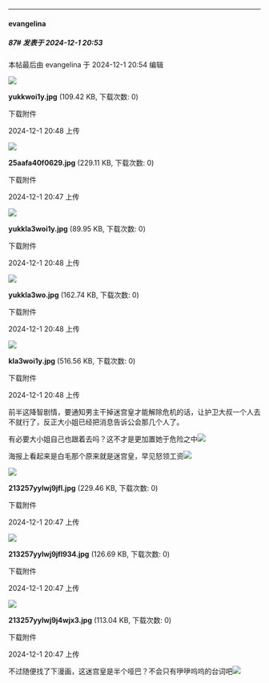 ﻿
*****

####  evangelina  
##### 87#       发表于 2024-12-1 20:53

 本帖最后由 evangelina 于 2024-12-1 20:54 编辑 

<img src="https://img.saraba1st.com/forum/202412/01/204811zjlooichr0rssebu.jpg" referrerpolicy="no-referrer">

<strong>yukkwoi1y.jpg</strong> (109.42 KB, 下载次数: 0)

下载附件

2024-12-1 20:48 上传

<img src="https://img.saraba1st.com/forum/202412/01/204741lp340h0q03h440a3.jpg" referrerpolicy="no-referrer">

<strong>25aafa40f0629.jpg</strong> (229.11 KB, 下载次数: 0)

下载附件

2024-12-1 20:47 上传

<img src="https://img.saraba1st.com/forum/202412/01/204807vlfucl8hb0hehguf.jpg" referrerpolicy="no-referrer">

<strong>yukkla3woi1y.jpg</strong> (89.95 KB, 下载次数: 0)

下载附件

2024-12-1 20:48 上传

<img src="https://img.saraba1st.com/forum/202412/01/204803po0zmmsccqqmqc36.jpg" referrerpolicy="no-referrer">

<strong>yukkla3wo.jpg</strong> (162.74 KB, 下载次数: 0)

下载附件

2024-12-1 20:48 上传

<img src="https://img.saraba1st.com/forum/202412/01/204800pi4h8hjhqjcj0u68.jpg" referrerpolicy="no-referrer">

<strong>kla3woi1y.jpg</strong> (516.56 KB, 下载次数: 0)

下载附件

2024-12-1 20:48 上传

前半这降智剧情，要通知男主干掉迷宫皇才能解除危机的话，让护卫大叔一个人去不就行了，反正大小姐已经把消息告诉公会那几个人了。

有必要大小姐自己也跟着去吗？这不才是更加置她于危险之中<img src="https://static.saraba1st.com/image/smiley/face2017/213.gif" referrerpolicy="no-referrer">

海报上看起来是白毛那个原来就是迷宫皇，早见怒领工资<img src="https://static.saraba1st.com/image/smiley/face2017/037.png" referrerpolicy="no-referrer">

<img src="https://img.saraba1st.com/forum/202412/01/204746zd0e7azpekxaktxe.jpg" referrerpolicy="no-referrer">

<strong>213257yylwj9jfl.jpg</strong> (229.46 KB, 下载次数: 0)

下载附件

2024-12-1 20:47 上传

<img src="https://img.saraba1st.com/forum/202412/01/204750hvw1naw55y4wlws4.jpg" referrerpolicy="no-referrer">

<strong>213257yylwj9jfl934.jpg</strong> (126.69 KB, 下载次数: 0)

下载附件

2024-12-1 20:47 上传

<img src="https://img.saraba1st.com/forum/202412/01/204743jw0ffk5930gg2k50.jpg" referrerpolicy="no-referrer">

<strong>213257yylwj9j4wjx3.jpg</strong> (113.04 KB, 下载次数: 0)

下载附件

2024-12-1 20:47 上传

不过随便找了下漫画，这迷宫皇是半个哑巴？不会只有吚吚呜呜的台词吧<img src="https://static.saraba1st.com/image/smiley/face2017/002.png" referrerpolicy="no-referrer">

